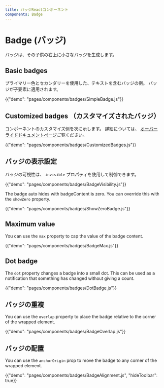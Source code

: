 ```yaml
---
title: バッジReactコンポーネント
components: Badge
---
```


# Badge (バッジ)

<p class="description">バッジは、その子供の右上に小さなバッジを生成します。</p>

## Basic badges

プライマリー色とセカンダリーを使用した、テキストを含むバッジの例。 バッジが子要素に適用されます。

{{"demo": "pages/components/badges/SimpleBadge.js"}}

## Customized badges （カスタマイズされたバッジ）

コンポーネントのカスタマイズ例を次に示します。 詳細については、 [オーバーライドドキュメントページ](/customization/components/)ご覧ください。

{{"demo": "pages/components/badges/CustomizedBadges.js"}}

## バッジの表示設定

バッジの可視性は、 `invisible` プロパティを使用して制御できます。

{{"demo": "pages/components/badges/BadgeVisibility.js"}}

The badge auto hides with badgeContent is zero. You can override this with the `showZero` property.

{{"demo": "pages/components/badges/ShowZeroBadge.js"}}

## Maximum value

You can use the `max` property to cap the value of the badge content.

{{"demo": "pages/components/badges/BadgeMax.js"}}

## Dot badge

The `dot` property changes a badge into a small dot. This can be used as a notification that something has changed without giving a count.

{{"demo": "pages/components/badges/DotBadge.js"}}

## バッジの重複

You can use the `overlap` property to place the badge relative to the corner of the wrapped element.

{{"demo": "pages/components/badges/BadgeOverlap.js"}}

## バッジの配置

You can use the `anchorOrigin` prop to move the badge to any corner of the wrapped element.

{{"demo": "pages/components/badges/BadgeAlignment.js", "hideToolbar": true}}
